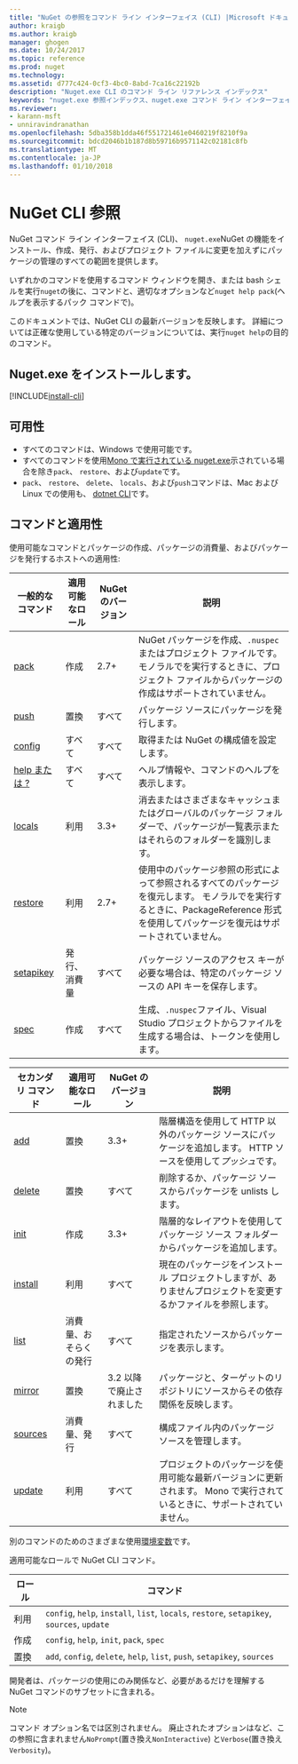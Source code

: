 ```yaml
---
title: "NuGet の参照をコマンド ライン インターフェイス (CLI) |Microsoft ドキュメント"
author: kraigb
ms.author: kraigb
manager: ghogen
ms.date: 10/24/2017
ms.topic: reference
ms.prod: nuget
ms.technology: 
ms.assetid: d777c424-0cf3-4bc0-8abd-7ca16c22192b
description: "Nuget.exe CLI のコマンド ライン リファレンス インデックス"
keywords: "nuget.exe 参照インデックス、nuget.exe コマンド ライン インターフェイス、nuget.exe CLI、nuget コマンド"
ms.reviewer:
- karann-msft
- unniravindranathan
ms.openlocfilehash: 5dba358b1dda46f551721461e0460219f8210f9a
ms.sourcegitcommit: bdcd2046b1b187d8b59716b9571142c02181c8fb
ms.translationtype: MT
ms.contentlocale: ja-JP
ms.lasthandoff: 01/10/2018
---
```

# <a name="nuget-cli-reference"></a>NuGet CLI 参照

NuGet コマンド ライン インターフェイス (CLI)、 `nuget.exe`NuGet の機能をインストール、作成、発行、およびプロジェクト ファイルに変更を加えずにパッケージの管理のすべての範囲を提供します。

いずれかのコマンドを使用するコマンド ウィンドウを開き、または bash シェルを実行`nuget`の後に、コマンドと、適切なオプションなど`nuget help pack`(ヘルプを表示するパック コマンドで)。

このドキュメントでは、NuGet CLI の最新バージョンを反映します。 詳細については正確な使用している特定のバージョンについては、実行`nuget help`の目的のコマンド。

## <a name="installing-nugetexe"></a>Nuget.exe をインストールします。

[!INCLUDE[install-cli](../includes/install-cli.md)]

## <a name="availability"></a>可用性

- すべてのコマンドは、Windows で使用可能です。
- すべてのコマンドを使用[Mono で実行されている nuget.exe](../guides/install-nuget.md#mac-osx-and-linux)示されている場合を除き`pack`、 `restore`、および`update`です。
- `pack`、 `restore`、 `delete`、 `locals`、および`push`コマンドは、Mac および Linux での使用も、 [dotnet CLI](dotnet-Commands.md)です。

## <a name="commands-and-applicability"></a>コマンドと適用性

使用可能なコマンドとパッケージの作成、パッケージの消費量、およびパッケージを発行するホストへの適用性:

| 一般的なコマンド | 適用可能なロール | NuGet のバージョン | 説明 |
| --- | --- | --- | --- |
| [pack](cli-ref-pack.md) | 作成 | 2.7+ | NuGet パッケージを作成、`.nuspec`またはプロジェクト ファイルです。 モノラルでを実行するときに、プロジェクト ファイルからパッケージの作成はサポートされていません。 |
| [push](cli-ref-push.md) | 置換 | すべて | パッケージ ソースにパッケージを発行します。 |
| [config](cli-ref-config.md) | すべて | すべて | 取得または NuGet の構成値を設定します。 |
| [help または ?](cli-ref-help.md) | すべて | すべて | ヘルプ情報や、コマンドのヘルプを表示します。 |
| [locals](cli-ref-locals.md) | 利用 | 3.3+ | 消去またはさまざまなキャッシュまたはグローバルのパッケージ フォルダーで、パッケージが一覧表示またはそれらのフォルダーを識別します。 |
| [restore](cli-ref-restore.md) | 利用 | 2.7+ | 使用中のパッケージ参照の形式によって参照されるすべてのパッケージを復元します。 モノラルでを実行するときに、PackageReference 形式を使用してパッケージを復元はサポートされていません。 |
| [setapikey](cli-ref-setapikey.md) | 発行、消費量 | すべて | パッケージ ソースのアクセス キーが必要な場合は、特定のパッケージ ソースの API キーを保存します。 |
| [spec](cli-ref-spec.md) | 作成 | すべて | 生成、`.nuspec`ファイル、Visual Studio プロジェクトからファイルを生成する場合は、トークンを使用します。 |


| セカンダリ コマンド | 適用可能なロール | NuGet のバージョン | 説明 |
| --- | --- | --- | --- |
| [add](cli-ref-add.md) | 置換 | 3.3+ | 階層構造を使用して HTTP 以外のパッケージ ソースにパッケージを追加します。 HTTP ソースを使用して*プッシュ*です。 |
| [delete](cli-ref-delete.md) | 置換 | すべて | 削除するか、パッケージ ソースからパッケージを unlists します。 |
| [init](cli-ref-init.md) | 作成 | 3.3+ | 階層的なレイアウトを使用してパッケージ ソース フォルダーからパッケージを追加します。 |
| [install](cli-ref-install.md) | 利用 | すべて | 現在のパッケージをインストール プロジェクトしますが、ありませんプロジェクトを変更するかファイルを参照します。 |
| [list](cli-ref-list.md) | 消費量、おそらくの発行 | すべて | 指定されたソースからパッケージを表示します。 |
| [mirror](cli-ref-mirror.md) | 置換 | 3.2 以降で廃止されました | パッケージと、ターゲットのリポジトリにソースからその依存関係を反映します。 |
| [sources](cli-ref-sources.md) | 消費量、発行 | すべて | 構成ファイル内のパッケージ ソースを管理します。 |
| [update](cli-ref-update.md) | 利用 | すべて | プロジェクトのパッケージを使用可能な最新バージョンに更新されます。 Mono で実行されているときに、サポートされていません。 |

別のコマンドのためのさまざまな使用[環境変数](cli-ref-environment-variables.md)です。

適用可能なロールで NuGet CLI コマンド。

| ロール | コマンド |
| --- | --- |
| 利用 | `config`, `help`, `install`, `list`, `locals`, `restore`, `setapikey`, `sources`, `update` |
| 作成 | `config`, `help`, `init`, `pack`, `spec` |
| 置換 | `add`, `config`, `delete`, `help`, `list`, `push`, `setapikey`, `sources` |

開発者は、パッケージの使用にのみ関係など、必要があるだけを理解する NuGet コマンドのサブセットに含まれる。

> [!Note]
> コマンド オプション名では区別されません。 廃止されたオプションはなど、この参照に含まれません`NoPrompt`(置き換え`NonInteractive`) と`Verbose`(置き換え`Verbosity`)。
